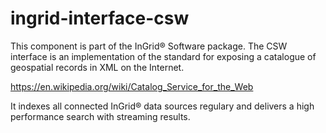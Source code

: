 ingrid-interface-csw
====================

This component is part of the InGrid&reg; Software package. The CSW interface is an implementation of the standard for exposing a catalogue of geospatial records in XML on the Internet. 

https://en.wikipedia.org/wiki/Catalog_Service_for_the_Web

It indexes all connected InGrid&reg; data sources regulary and delivers a high performance search with streaming results.
